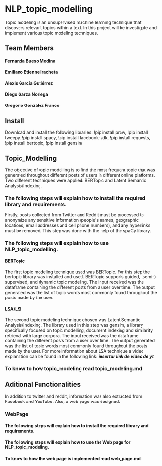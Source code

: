 # NLP_topic_modelling

Topic modeling is an unsupervised machine learning technique that discovers relevant topics within a text. In this project will be investigate and implement various topic modeling techniques.

## Team Members
#### Fernanda Bueso Medina
#### Emiliano Etienne Iracheta
#### Alexis García Gutiérrez
#### Diego Garza Noriega
#### Gregorio González Franco

## Install
Download and install the following libraries:
!pip install praw,
!pip install tweepy,
!pip install spacy,
!pip install facebook-sdk,
!pip install requests,
!pip install bertopic,
!pip install gensim

## Topic_Modelling
The objective of topic modelling is to find the most frequent topic that was generated throughout different posts of users in different online platforms. Two different techniques were applied: BERTopic and Latent Semantic Analysis/Indexing.

### The following steps will explain how to install the required library and requirements.
Firstly, posts collected from Twitter and Reddit must be processed to anonymize any sensitive information (people's names, geographic locations, email addresses and cell phone numbers), and any hyperlinks must be removed. This step was done with the help of the spaCy library.

### The following steps will explain how to use  NLP_topic_modelling.

#### BERTopic
The first topic modeling technique used was BERTopic. For this step the bertopic library was installed and used. BERTopic supports guided, (semi-) supervised, and dynamic topic modeling. The input received was the dataframe containing the different posts from a user over time. The output generated was the list of topic words most commonly found throughout the posts made by the user.

#### LSA/LSI
The second topic modeling technique chosen was Latent Semantic Analysis/Indexing. The library used in this step was gensim, a library specifically focused on topic modelling, document indexing and similarity retrieval with large corpora. The input received was the dataframe containing the different posts from a user over time. The output generated was the list of topic words most commonly found throughout the posts made by the user.
For more information about LSA technique a video explanation can be found in the following link: ***insertar link de video de yt***

### To know to how topic_modeling read topic_modeling.md

## Aditional Functionalities
In addition to twitter and reddit, information was also extracted from Facebook and YouTube. Also, a web page was designed.

### WebPage

#### The following steps will explain how to install the required library and requirements.

#### The following steps will explain how to use the Web page for  NLP_topic_modeling.

#### To know to how the web page is implemented read web_page.md
